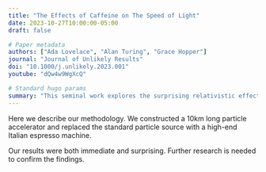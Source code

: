 ```yaml
---
title: "The Effects of Caffeine on The Speed of Light"
date: 2023-10-27T10:00:00-05:00
draft: false

# Paper metadata
authors: ["Ada Lovelace", "Alan Turing", "Grace Hopper"]
journal: "Journal of Unlikely Results"
doi: "10.1000/j.unlikely.2023.001"
youtube: "dQw4w9WgXcQ"

# Standard hugo params
summary: "This seminal work explores the surprising relativistic effects of a double espresso on fundamental physical constants."
---
```


Here we describe our methodology. We constructed a 10km long particle accelerator and replaced the standard particle source with a high-end Italian espresso machine.

Our results were both immediate and surprising. Further research is needed to confirm the findings.